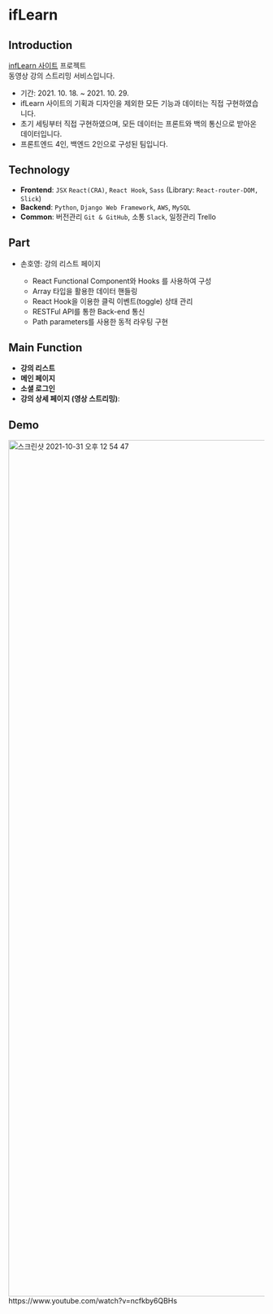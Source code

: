 # ifLearn

## Introduction

[ infLearn 사이트](https://www.inflearn.com/) 프로젝트<br>
동영상 강의 스트리밍 서비스입니다.

- 기간: 2021. 10. 18. ~ 2021. 10. 29.
- ifLearn 사이트의 기획과 디자인을 제외한 모든 기능과 데이터는 직접 구현하였습니다.
- 초기 세팅부터 직접 구현하였으며, 모든 데이터는 프론트와 백의 통신으로 받아온 데이터입니다.
- 프론트엔드 4인, 백엔드 2인으로 구성된 팀입니다.

## Technology

- **Frontend**: `JSX` `React(CRA)`, `React Hook`, `Sass` (Library: `React-router-DOM, Slick`)
- **Backend**: `Python`, `Django Web Framework`, `AWS`, `MySQL`
- **Common**: 버전관리 `Git & GitHub`, 소통 `Slack`, 일정관리 Trello

## Part

- 손호영: 강의 리스트 페이지<br>

  - React Functional Component와 Hooks 를 사용하여 구성
  - Array 타입을 활용한 데이터 핸들링
  - React Hook을 이용한 클릭 이벤트(toggle) 상태 관리
  - RESTFul API를 통한 Back-end 통신
  - Path parameters를 사용한 동적 라우팅 구현


## Main Function

- **강의 리스트**
- **메인 페이지**
- **소셜 로그인**
- **강의 상세 페이지 (영상 스트리밍)**:




## Demo

<img width="1682" alt="스크린샷 2021-10-31 오후 12 54 47" src="https://user-images.githubusercontent.com/81722144/139566782-b9b4eb2d-2cef-4a26-a561-fefd934f3d96.png">
https://www.youtube.com/watch?v=ncfkby6QBHs
